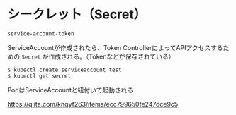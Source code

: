 # シークレット（Secret）

`service-account-token`

ServiceAccountが作成されたら、Token ControllerによってAPIアクセスするための `Secret` が作成される。（Tokenなどが保存されている）

```
$ kubectl create serviceaccount test
$ kubectl get secret
```

PodはServiceAccountと紐付いて起動される

https://qiita.com/knqyf263/items/ecc799650fe247dce9c5

